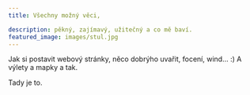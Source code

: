 ```yaml
---
title: Všechny možný věci,

description: pěkný, zajímavý, užitečný a co mě baví.
featured_image: images/stul.jpg
---
```

Jak si postavit webový stránky, něco dobrýho uvařit, focení, wind... :) A výlety a mapky a tak.

Tady je to.
